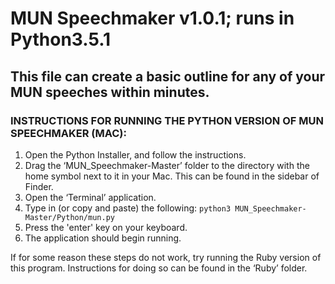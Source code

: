 # MUN Speechmaker v1.0.1; runs in Python3.5.1

## This file can create a basic outline for any of your MUN speeches within minutes.

### INSTRUCTIONS FOR RUNNING THE PYTHON VERSION OF MUN SPEECHMAKER (MAC):

1. Open the Python Installer, and follow the instructions.
2. Drag the ‘MUN_Speechmaker-Master’ folder to the directory with the home symbol next to it in your Mac. This can be found in the sidebar of Finder.
3. Open the ‘Terminal’ application.
4. Type in (or copy and paste) the following: `python3 MUN_Speechmaker-Master/Python/mun.py`
5. Press the 'enter' key on your keyboard.
6. The application should begin running.

If for some reason these steps do not work, try running the Ruby version of this program. Instructions for doing so can be found in the ‘Ruby’ folder. 
